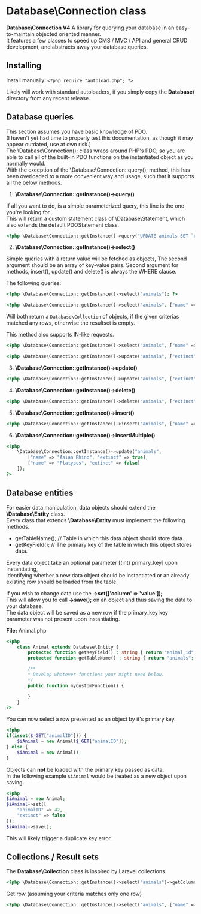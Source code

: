 # Database\Connection class #

**Database\Connection V4**
A library for querying your database in an easy-to-maintain objected oriented manner.  
It features a few classes to speed up CMS / MVC / API and general CRUD development, and abstracts away your database queries.  
 
## Installing ##

Install manually: ```<?php require "autoload.php"; ?>```

Likely will work with standard autoloaders, if you simply copy the **Database/** directory from any recent release.  

## Database queries ##
This section assumes you have basic knowledge of PDO.  
(I haven't yet had time to properly test this documentation, as though it may appear outdated, use at own risk.)  
The \Database\Connection(); class wraps around PHP's PDO, so you are able to call all of the built-in PDO functions on the instantiated object as you normally would.  
With the exception of the \Database\Connection::query(); method, this has been overloaded to a more convenient way and usage, such that it supports all the below methods.  

1. **\Database\Connection::getInstance()->query()**  

If all you want to do, is a simple parameterized query, this line is the one you're looking for.  
This will return a custom statement class of \Database\Statement, which also extends the default PDOStatement class.  

```php
<?php \Database\Connection::getInstance()->query("UPDATE animals SET `extinct` = :value WHERE name = :name", ["value" => true, "name" => "Asian Rhino"]); ?>
```   

2. **\Database\Connection::getInstance()->select()**  

Simple queries with a return value will be fetched as objects, The second argument should be an array of key-value pairs.
Second argument for methods, insert(), update() and delete() is always the WHERE clause.  

The following queries:  

```php
<?php \Database\Connection::getInstance()->select("animals"); ?>

<?php \Database\Connection::getInstance()->select("animals", ["name" => "Asian Rhino"]]); ?>
```

Will both return a `Database\Collection` of objects, if the given criterias matched any rows, otherwise the resultset is empty.

This method also supports IN-like requests.

```php
<?php \Database\Connection::getInstance()->select("animals", ["name" => ["Asian Rhino", "Platypus"]]); ?>
```
  
```php
<?php \Database\Connection::getInstance()->update("animals", ["extinct" => true], ["name" => "Asian Rhino"]); ?>
```

3. **\Database\Connection::getInstance()->update()**  
```php
<?php \Database\Connection::getInstance()->update("animals", ["extinct" => false], ["name" => "Asian Rhino"]]); ?>
```

4. **\Database\Connection::getInstance()->delete()**  
```php
<?php \Database\Connection::getInstance()->delete("animals", ["extinct" => true]); ?>
```

5. **\Database\Connection::getInstance()->insert()**  
```php
<?php \Database\Connection::getInstance()->insert("animals", ["name" => "Asian Rhino", "extinct" => false]]); ?>
```

6. **\Database\Connection::getInstance()->insertMultiple()**  
```php
<?php
	\Database\Connection::getInstance()->update("animals",
		["name" => "Asian Rhino", "extinct" => true],
		["name" => "Platypus", "extinct" => false]
	]);
?>
```

## Database entities ##
For easier data manipulation, data objects should extend the **\Database\Entity** class.  
Every class that extends **\Database\Entity** must implement the following methods.  

- getTableName(); // Table in which this data object should store data.  
- getKeyField(); // The primary key of the table in which this object stores data.  

Every data object take an optional parameter [(int) primary_key] upon instantiating,  
identifying whether a new data object should be instantiated or an already existing row should be loaded from the table.  

If you wish to change data use the **->set(['column' => 'value']);**  
This will allow you to call **->save();** on an object and thus saving the data to your database.  
The data object will be saved as a new row if the primary_key key parameter was not present upon instantiating. 

**File:** Animal.php  
```php
<?php
	class Animal extends Database\Entity {
		protected function getKeyField() : string { return "animal_id"; } // The column with your primary key index
		protected function getTableName() : string { return "animals"; }  // Name of the table to work with

		/**
		* Develop whatever functions your might need below.
		*/
		public function myCustomFunction() {

		}
	}
?> 
```

You can now select a row presented as an object by it's primary key.
```php
<?php
if(isset($_GET["animalID"])) {
	$iAnimal = new Animal($_GET["animalID"]);
} else {
	$iAnimal = new Animal();
}
```

Objects can **not** be loaded with the primary key passed as data.  
In the following example `$iAnimal` would be treated as a new object upon saving.  

```php
<?php
$iAnimal = new Animal;
$iAnimal->set([
	"animalID" => 42,
	"extinct" => false
]);
$iAnimal->save();
```

This will likely trigger a duplicate key error.

## Collections / Result sets ##
The **Database\Collection** class is inspired by Laravel collections.  

```php
<?php \Database\Connection::getInstance()->select("animals")->getColumn("name"); ?>
```

Get row (assuming your criteria matches only one row) 
```php
<?php \Database\Connection::getInstance()->select("animals", ["name" => "Asian Rhino"])->getFirst(); ?>
```